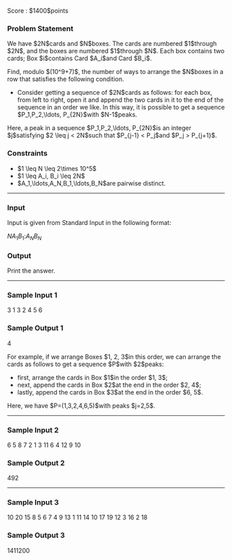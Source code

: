 
<div>

<span>

<span>

<p>
Score : $1400$points
</p>

<div>

<section>

### **Problem Statement**

<p>
We have $2N$cards and $N$boxes.
The cards are numbered $1$through $2N$, and the boxes are numbered $1$through $N$.
Each box contains two cards; Box $i$contains Card $A_i$and Card $B_i$.
</p>

<p>
Find, modulo $(10^9+7)$, the number of ways to arrange the $N$boxes in a row that satisfies the following condition.
</p>

<ul>

<li>
Consider getting a sequence of $2N$cards as follows: for each box, from left to right, open it and append the two cards in it to the end of the sequence in an order we like. In this way, it is possible to get a sequence $P_1,P_2,\ldots, P_{2N}$with $N-1$peaks.
</li>

</ul>

<p>
Here, a peak in a sequence $P_1,P_2,\ldots, P_{2N}$is an integer $j$satisfying $2 \leq j < 2N$such that $P_{j-1} < P_j$and $P_j > P_{j+1}$.
</p>

</section>

</div>

<div>

<section>

### **Constraints**

<ul>

<li>
$1 \leq N \leq 2\times 10^5$
</li>

<li>
$1 \leq A_i, B_i \leq 2N$
</li>

<li>
$A_1,\ldots,A_N,B_1,\ldots,B_N$are pairwise distinct.
</li>

</ul>

</section>

</div>

---

<div>

<div>

<section>

### **Input**

<p>
Input is given from Standard Input in the following format:
</p>

<div>

$N$$A_1$$B_1$$:$$A_N$$B_N$
</div>

</section>

</div>

<div>

<section>

### **Output**

<p>
Print the answer.
</p>

</section>

</div>

</div>

---

<div>

<section>

### **Sample Input 1**

<div>

3
1 3
2 4
5 6

</div>

</section>

</div>

<div>

<section>

### **Sample Output 1**

<div>

4

</div>

<p>
For example, if we arrange Boxes $1, 2, 3$in this order, we can arrange the cards as follows to get a sequence $P$with $2$peaks:
</p>

<ul>

<li>
first, arrange the cards in Box $1$in the order $1, 3$;
</li>

<li>
next, append the cards in Box $2$at the end in the order $2, 4$;
</li>

<li>
lastly, append the cards in Box $3$at the end in the order $6, 5$.
</li>

</ul>

<p>
Here, we have $P=(1,3,2,4,6,5)$with peaks $j=2,5$.
</p>

</section>

</div>

---

<div>

<section>

### **Sample Input 2**

<div>

6
5 8
7 2
1 3
11 6
4 12
9 10

</div>

</section>

</div>

<div>

<section>

### **Sample Output 2**

<div>

492

</div>

</section>

</div>

---

<div>

<section>

### **Sample Input 3**

<div>

10
20 15
8 5
6 7
4 9
13 1
11 14
10 17
19 12
3 16
2 18

</div>

</section>

</div>

<div>

<section>

### **Sample Output 3**

<div>

1411200

</div>

</section>

</div>

</span>

</span>

</div>
